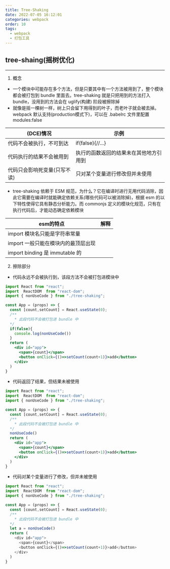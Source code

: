 ```yaml
---
title: Tree-Shaking
date: 2022-07-05 16:12:01
categories: webpack
order: 10
tags:
  - webpack
  - 打包工具
---
```


## tree-shaing(摇树优化)
---
1. 概念
- 一个模块中可能存在多个方法，但是只要其中有一个方法被用到了，整个模块都会被打包到 bundle 里面去。tree-shaking 就是只把用到的方法打入 bundle，没用到的方法会在 uglify(构建) 阶段被擦除掉
- 就像是摇一棵树一样，树上只会留下用得到的叶子，而老叶子就会被去掉。webpack 默认支持(production模式下)，可以在 .babelrc 文件里配置 modules:false

|(DCE)情况|示例|
|---|---|
|代码不会被执行，不可到达|if(false){//...}|
|代码执行的结果不会被用到|执行的函数返回的结果未在其他地方引用到|
|代码只会影响死变量(只写不读)|只对某个变量进行修改但并未使用|

- tree-shaking 依赖于 ESM 规范，为什么？它在编译时进行无用代码消除，因此它需要在编译时就能确定依赖关系(哪些代码可以被消除掉)，根据 esm 的以下特性使得它具有静态分析能力。而 commonjs 定义的模块化规范，只有在执行代码后，才能动态确定依赖模块

|esm的特点|解释|
|---|---|
|import 模块名只能是字符串常量||
|import 一般只能在模块内的最顶层出现||
|import binding 是 immutable 的||

2. 擦除部分
- 代码永远不会被执行到，该段方法不会被打包进模块中

```jsx | pure
import React from "react";
import  ReactDOM  from "react-dom";
import { nonUseCode } from "./tree-shaking";

const App = (props) => {
  const [count,setCount] = React.useState(0);
  /** 
    * 此段代码不会被打包进 bundle 中
  */
  if(false){
    console.log(nonUseCode())
  }
  return (
    <div id="app">
      <span>{count}</span>
      <button onClick={()=>setCount(count+1)}>add</button>
    </div>
  )
}

```
- 代码返回了结果，但结果未被使用

```jsx | pure
import React from "react";
import  ReactDOM  from "react-dom";
import { nonUseCode } from "./tree-shaking";

const App = (props) => {
  const [count,setCount] = React.useState(0);
  /** 
    * 此段代码不会被打包进 bundle 中
  */
  nonUseCode()
  return (
    <div id="app">
      <span>{count}</span>
      <button onClick={()=>setCount(count+1)}>add</button>
    </div>
  )
}

```
- 代码对某个变量进行了修改，但并未被使用

```js
import React from "react";
import  ReactDOM  from "react-dom";
import { nonUseCode } from "./tree-shaking";

const App = (props) => {
  const [count,setCount] = React.useState(0);
  /** 
    * 此段代码不会被打包进 bundle 中
  */
  let a = nonUseCode()
  return (
    <div id="app">
      <span>{count}</span>
      <button onClick={()=>setCount(count+1)}>add</button>
    </div>
  )
}
```
